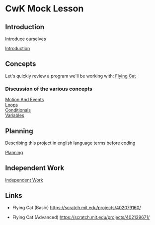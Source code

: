 
# CwK Mock Lesson 

## Introduction

Introduce ourselves

[Introduction](../common/intro.md)


## Concepts 

Let's quickly review a program we'll be working with: [Flying Cat](https://scratch.mit.edu/projects/402079160/)

### Discussion of the various concepts 

[Motion And Events](motion-and-events.md)  
[Loops](loops.md)  
[Conditionals](conditionals.md)  
[Variables](variables.md)  

## Planning 

Describing this project in english language terms before coding

[Planning](planning.md)

## Independent Work

[Independent Work](independent.md)

## Links

- Flying Cat (Basic)
    https://scratch.mit.edu/projects/402079160/

- Flying Cat (Advanced)
    https://scratch.mit.edu/projects/402139671/
